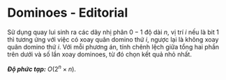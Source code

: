 # Dominoes - Editorial

Sử dụng quay lui sinh ra các dãy nhị phân $0 - 1$ độ dài $n,$ vị trí $i$ nếu là bit $1$ thì tương ứng với việc có xoay quân domino thứ $i,$ ngược lại là không xoay quân domino thứ $i$. Với mỗi phương án, tính chênh lệch giữa tổng hai phần trên dưới và số lần xoay dominoes, từ đó chọn kết quả nhỏ nhất.

***Độ phức tạp:*** $O(2^n \times n)$.
